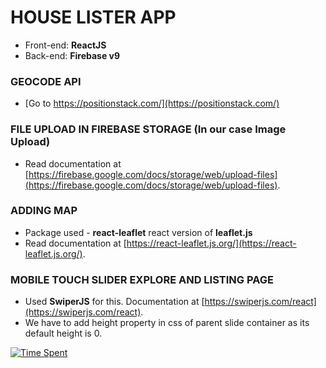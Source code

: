 # HOUSE LISTER APP 

- Front-end: **ReactJS**
- Back-end: **Firebase v9**

### GEOCODE API
- [Go to https://positionstack.com/](https://positionstack.com/)
  
### FILE UPLOAD IN FIREBASE STORAGE (In our case Image Upload)
- Read documentation at [https://firebase.google.com/docs/storage/web/upload-files](https://firebase.google.com/docs/storage/web/upload-files).

### ADDING MAP
- Package used - **react-leaflet** react version of **leaflet.js**
- Read documentation at [https://react-leaflet.js.org/](https://react-leaflet.js.org/).


### MOBILE TOUCH SLIDER EXPLORE AND LISTING PAGE
- Used **SwiperJS** for this. Documentation at [https://swiperjs.com/react](https://swiperjs.com/react).
- We have to add height property in css of parent slide container as its default height is 0. 


[![Time Spent](https://wakatime.com/badge/github/raunak96/house-lister.svg)](https://wakatime.com/badge/github/raunak96/house-lister)